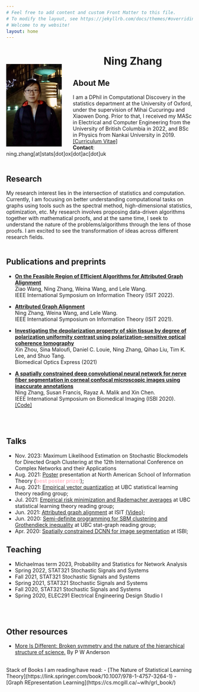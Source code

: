 ```yaml
---
# Feel free to add content and custom Front Matter to this file.
# To modify the layout, see https://jekyllrb.com/docs/themes/#overriding-theme-defaults
# Welcome to my website!
layout: home
---
```


<img style="float: left; margin-right: 30px; margin-top: 50px;" src="assets/img/profile.jpg" width="150"/>

# <center> <b>Ning Zhang</b> </center>
<!-- ### <center>Welcom to my personal webpage!</center> -->
## **About Me**
I am a DPhil in Computational Discovery in the statistics department at the University of Oxford, under the supervision of Mihai Cucuringu and Xiaowen Dong. Prior to that, I received my MASc in Electrical and Computer Engineering from the University of British Columbia in 2022, and BSc in Physics from Nankai University in 2019.
[[Curriculum Vitae]](assets/NingZhang_CV.pdf)\
**Contact**: ning.zhang[at]stats[dot]ox[dot]ac[dot]uk
<br/>
<br/>
## **Research**
My research interest lies in the intersection of statistics and computation. Currently, I am focusing on better understanding computational tasks on graphs using tools such as the spectral method, high-dimensional statistics, optimization, etc. My research involves proposing data-driven algorithms together with mathematical proofs, and at the same time, I seek to understand the nature of the problems/algorithms through the lens of those proofs. I am excited to see the transformation of ideas across different research fields.
<br/>
<br/>

## **Publications and preprints**
- **[On the Feasible Region of Efficient Algorithms for
Attributed Graph Alignment](https://arxiv.org/pdf/2201.10106.pdf)**\
Ziao Wang, Ning Zhang, Weina Wang, and Lele Wang.\
IEEE International Symposium on Information Theory (ISIT 2022).

- **[Attributed Graph Alignment](https://arxiv.org/pdf/2102.00665.pdf)**\
Ning Zhang, Weina Wang, and Lele Wang.\
IEEE International Symposium on Information Theory (ISIT 2021).
<!-- [[arXiv]] -->
<!-- <span> *Our poster won the best poster prize in NASIT 2021.*</span> -->

- **[Investigating the depolarization property of skin tissue by degree of polarization uniformity contrast using polarization-sensitive optical coherence tomography](https://opg.optica.org/boe/fulltext.cfm?uri=boe-12-8-5073&id=453470)**\
Xin Zhou, Sina Maloufi, Daniel C. Louie, Ning Zhang, Qihao Liu, Tim K. Lee, and Shuo Tang.\
Biomedical Optics Express (2021) 
<!-- [[BOE]](https://opg.optica.org/boe/fulltext.cfm?uri=boe-12-8-5073&id=453470) -->

- **[A spatially constrained deep convolutional neural network for nerve fiber segmentation in corneal confocal microscopic images using inaccurate annotations](https://ieeexplore.ieee.org/stamp/stamp.jsp?arnumber=9098662)**\
Ning Zhang, Susan Francis, Rayaz A. Malik and Xin Chen.\
IEEE International Symposium on Biomedical Imaging (ISBI 2020).
[[Code]](https://github.com/XinChenNottingham/SpatiallyConstrainedDCNN)
<!-- [[Video]](assets/publication/ISBI2020.mp4) -->
<br/>
<br/>

## **Talks**
- Nov. 2023: Maximum Likelihood Estimation on Stochastic Blockmodels for Directed Graph Clustering at the 12th International Conference on Complex Networks and their Applications
- Aug. 2021: [Poster](assets/publication/NASIT2021.pdf) presentation at North American School of Information Theory (<span style="color:pink">**best poster prize!**</span>);
- Aug. 2021: [Empirical vector quantization](assets/SLT-chap10.pdf) at UBC statistical learning theory reading group; 
- Jul. 2021: [Empirical risk minimization and Rademacher averages](assets/SLT-chap6.pdf) at UBC statistical learning theory reading group; 
- Jun. 2021: [Attributed graph alignment](assets/publication/ISIT2021.pdf) at ISIT [(Video)](assets/publication/ISIT2021.mp4);
- Jun. 2020: [Semi-definite programming for SBM clustering and Grothendieck inequality](assets/2020MDS.pdf) at UBC stat-graph reading group; 
- Apr. 2020: [Spatially constrained DCNN for image segmentation](assets/publication/ISBI2020.pdf) at ISBI;

## **Teaching**
- Michaelmas term 2023, Probability and Statistics for Network Analysis
- Spring 2022, STAT321 Stochastic Signals and Systems
- Fall 2021, STAT321 Stochastic Signals and Systems
- Spring 2021, STAT321 Stochastic Signals and Systems
- Fall 2020, STAT321 Stochastic Signals and Systems
- Spring 2020, ELEC291 Electrical Engineering Design Studio I
<br/>
<br/>

## **Other resources**
[//]: <> (Things I enjoy reading regularly:)
- [More Is Different: Broken symmetry and the nature of the hierarchical structure of science.](https://www.science.org/doi/10.1126/science.177.4047.393) By P W Anderson
<br/>
Stack of Books I am reading/have read:
- [The Nature of Statistical Learning Theory](https://link.springer.com/book/10.1007/978-1-4757-3264-1)
- [Graph REpresentation Learning](https://cs.mcgill.ca/~wlh/grl_book/)

